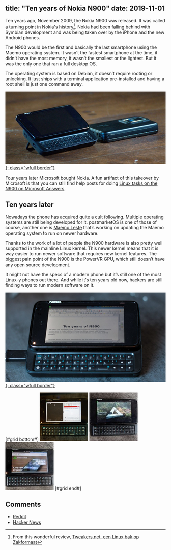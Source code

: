 title: "Ten years of Nokia N900"
date: 2019-11-01
---

Ten years ago, November 2009, the Nokia N900 was released. It was called a turning point in Nokia's history[^1]. Nokia had been falling behind with Symbian development and was being taken over by the iPhone and the new Android phones. 

The N900 would be the first and basically the last smartphone using the Maemo operating system. It wasn’t the fastest smartphone at the time, it didn’t have the most memory, it wasn’t the smallest or the lightest. But it was the only one that ran a full desktop OS. 

The operating system is based on Debian, it doesn’t require rooting or unlocking. It just ships with a terminal application pre-installed and having a root shell is just one command away.

[![](/static/img/2019-11/n900-table-thumb.jpg){: class="wfull border"}](/static/img/2019-11/n900-table.jpg)

Four years later Microsoft bought Nokia. A fun artifact of this takeover by Microsoft
is that you can still find help posts for doing [Linux tasks on the N900 on Microsoft Answers](https://answers.microsoft.com/en-us/mobiledevices/forum/all/how-to-open-zip-files-in-n900/0b1fade8-2fae-4a19-898e-597e0edc70b4).

## Ten years later

Nowadays the phone has acquired quite a cult following. Multiple operating systems are still being developed for it. postmarketOS is one of those of course, another one is [Maemo Leste](https://maemo-leste.github.io/) that’s working on updating the Maemo operating system to run on newer hardware.

Thanks to the work of a lot of people the N900 hardware is also pretty well supported in the mainline Linux kernel. This newer kernel means that it is way easier to run newer software that requires new kernel features. The biggest pain point of the N900 is the PowerVR GPU, which still doesn’t have any open source development.

It might not have the specs of a modern phone but it’s still one of the most Linux-y phones out there. And while it's ten years old now, hackers are still finding ways to run modern software on it.

[![](/static/img/2019-11/n900-libreoffice-thumb.jpg){: class="wfull border"}](/static/img/2019-11/n900-libreoffice.jpg)

[#grid bottom#]
[![](/static/img/2019-11/n900-i3gaps-thumb.jpg)](/static/img/2019-11/n900-i3gaps.jpg)
[![](/static/img/2019-11/n900-i3wm-conky-thumb.jpg)](/static/img/2019-11/n900-i3wm-conky.jpg)
[![](/static/img/2019-11/n900-netsurf-thumb.jpg)](/static/img/2019-11/n900-netsurf.jpg)
[#grid end#]


## Comments

* [Reddit](https://www.reddit.com/r/linux/comments/dq9bfc/postmarketos_ten_years_of_nokia_n900/)
* [Hacker News](https://news.ycombinator.com/item?id=21422965)

[^1]: From this wonderful review, [Tweakers.net, een Linux bak op Zakformaat](https://tweakers.net/reviews/1403/nokia-n900-linux-bak-op-zakformaat.html)
